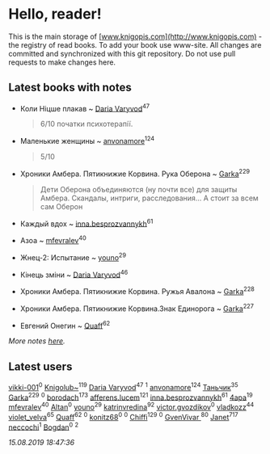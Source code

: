 # Hello, reader!
This is the main storage of [www.knigopis.com](http://www.knigopis.com) - the registry of read books.
To add your book use www-site. All changes are committed and synchronized with this git repository.
Do not use pull requests to make changes here.


## Latest books with notes
* Коли Ніцше плакав ~ [Daria Varyvod](users/829/829893410524253-facebook)<sup>47</sup>
    > 6/10 початки психотерапії.

* Маленькие женщины ~ [anvonamore](users/595/5957175-vkontakte)<sup>124</sup>
    > 5/10

* Хроники Амбера. Пятикнижие Корвина. Рука Оберона ~ [Garka](users/115/115753719718250012620-google)<sup>229</sup>
    > Дети Оберона объединяются (ну почти все) для защиты Амбера. Скандалы, интриги, расследования... А стоит за всем сам Оберон

* Каждый вдох ~ [inna.besprozvannykh](users/733/73323849-yandex)<sup>61</sup>

* Азоа ~ [mfevralev](users/140/140966150-vkontakte)<sup>40</sup>

* Жнец-2: Испытание ~ [youno](users/302/302928912-vkontakte)<sup>29</sup>

* Кінець зміни ~ [Daria Varyvod](users/829/829893410524253-facebook)<sup>46</sup>

* Хроники Амбера. Пятикнижие Корвина. Ружья Авалона ~ [Garka](users/115/115753719718250012620-google)<sup>228</sup>

* Хроники Амбера. Пятикнижие Корвина.Знак Единорога ~ [Garka](users/115/115753719718250012620-google)<sup>227</sup>

* Евгений Онегин ~ [Quaff](users/122/12267158-vkontakte)<sup>62</sup>


_More notes [here](latest_books_with_notes.md)._


## Latest users
[vikki-001](users/690/69018982-yandex)<sup>0</sup> 
[Knigolub~](users/111/111878597279669641685-google)<sup>119</sup> 
[Daria Varyvod](users/829/829893410524253-facebook)<sup>47</sup> 
[](users/110/110999981443018149639-google)<sup>1</sup> 
[anvonamore](users/595/5957175-vkontakte)<sup>124</sup> 
[Таньчик](users/209/2096581563762610-facebook)<sup>35</sup> 
[Garka](users/115/115753719718250012620-google)<sup>229</sup> 
[](users/112/112077200253370688481-google)<sup>0</sup> 
[borodach](users/157/15706320-vkontakte)<sup>173</sup> 
[afferens.lucem](users/196/196071655-vkontakte)<sup>121</sup> 
[inna.besprozvannykh](users/733/73323849-yandex)<sup>61</sup> 
[4apa](users/117/117392596378069249667-google)<sup>19</sup> 
[mfevralev](users/140/140966150-vkontakte)<sup>40</sup> 
[Altan](users/112/112079165243671676533-google)<sup>0</sup> 
[youno](users/302/302928912-vkontakte)<sup>29</sup> 
[katrinvredina](users/233/2336755-vkontakte)<sup>92</sup> 
[victor.gvozdikov](users/710/7103025-vkontakte)<sup>0</sup> 
[vladkozz](users/572/57239276-vkontakte)<sup>44</sup> 
[violet_velva](users/116/116961712580551399099-google)<sup>65</sup> 
[Quaff](users/122/12267158-vkontakte)<sup>62</sup> 
[](users/102/102192880596368244877-googleplus)<sup>0</sup> 
[konitz68](users/220/220598790-vkontakte)<sup>0</sup> 
[](users/177/177017519607634-facebook)<sup>0</sup> 
[Chiffi](users/105/105831994080785626680-google)<sup>129</sup> 
[](users/700/7002759394-instagram)<sup>0</sup> 
[GvenVivar ](users/158/158266434925901-facebook)<sup>80</sup> 
[Janet](users/108/108113656204404967440-google)<sup>717</sup> 
[neccochi](users/667/66767060-vkontakte)<sup>1</sup> 
[Bogdan](users/100/100001618474012-facebook)<sup>0</sup> 
[](users/113/113385419764153208171-google)<sup>2</sup> 


_15.08.2019 18:47:36_
